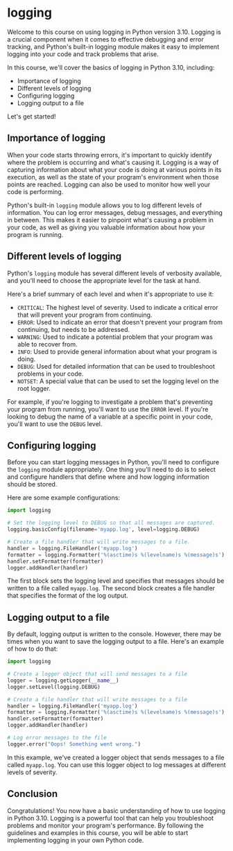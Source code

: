 
logging
=======
Welcome to this course on using logging in Python version 3.10. Logging is a crucial component when it comes to effective debugging and error tracking, and Python's built-in logging module makes it easy to implement logging into your code and track problems that arise.

In this course, we'll cover the basics of logging in Python 3.10, including:

- Importance of logging
- Different levels of logging
- Configuring logging
- Logging output to a file

Let's get started!

## Importance of logging

When your code starts throwing errors, it's important to quickly identify where the problem is occurring and what's causing it. Logging is a way of capturing information about what your code is doing at various points in its execution, as well as the state of your program's environment when those points are reached. Logging can also be used to monitor how well your code is performing.

Python's built-in `logging` module allows you to log different levels of information. You can log error messages, debug messages, and everything in between. This makes it easier to pinpoint what's causing a problem in your code, as well as giving you valuable information about how your program is running.

## Different levels of logging

Python's `logging` module has several different levels of verbosity available, and you'll need to choose the appropriate level for the task at hand.

Here's a brief summary of each level and when it's appropriate to use it:

- `CRITICAL`: The highest level of severity. Used to indicate a critical error that will prevent your program from continuing.
- `ERROR`: Used to indicate an error that doesn't prevent your program from continuing, but needs to be addressed.
- `WARNING`: Used to indicate a potential problem that your program was able to recover from.
- `INFO`: Used to provide general information about what your program is doing.
- `DEBUG`: Used for detailed information that can be used to troubleshoot problems in your code.
- `NOTSET`: A special value that can be used to set the logging level on the root logger.

For example, if you're logging to investigate a problem that's preventing your program from running, you'll want to use the `ERROR` level. If you're looking to debug the name of a variable at a specific point in your code, you'll want to use the `DEBUG` level.

## Configuring logging

Before you can start logging messages in Python, you'll need to configure the `logging` module appropriately. One thing you'll need to do is to select and configure handlers that define where and how logging information should be stored.

Here are some example configurations:

```python
import logging

# Set the logging level to DEBUG so that all messages are captured.
logging.basicConfig(filename='myapp.log', level=logging.DEBUG)

# Create a file handler that will write messages to a file.
handler = logging.FileHandler('myapp.log')
formatter = logging.Formatter('%(asctime)s %(levelname)s %(message)s')
handler.setFormatter(formatter)
logger.addHandler(handler)
```

The first block sets the logging level and specifies that messages should be written to a file called `myapp.log`. The second block creates a file handler that specifies the format of the log output.

## Logging output to a file

By default, logging output is written to the console. However, there may be times when you want to save the logging output to a file. Here's an example of how to do that:

```python
import logging

# Create a logger object that will send messages to a file
logger = logging.getLogger(__name__)
logger.setLevel(logging.DEBUG)

# Create a file handler that will write messages to a file
handler = logging.FileHandler('myapp.log')
formatter = logging.Formatter('%(asctime)s %(levelname)s %(message)s')
handler.setFormatter(formatter)
logger.addHandler(handler)

# Log error messages to the file
logger.error("Oops! Something went wrong.")
```

In this example, we've created a logger object that sends messages to a file called `myapp.log`. You can use this logger object to log messages at different levels of severity.

## Conclusion

Congratulations! You now have a basic understanding of how to use logging in Python 3.10. Logging is a powerful tool that can help you troubleshoot problems and monitor your program's performance. By following the guidelines and examples in this course, you will be able to start implementing logging in your own Python code.
